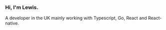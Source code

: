 ### Hi, I'm Lewis.
A developer in the UK mainly working with Typescript, Go, React and React-native.
